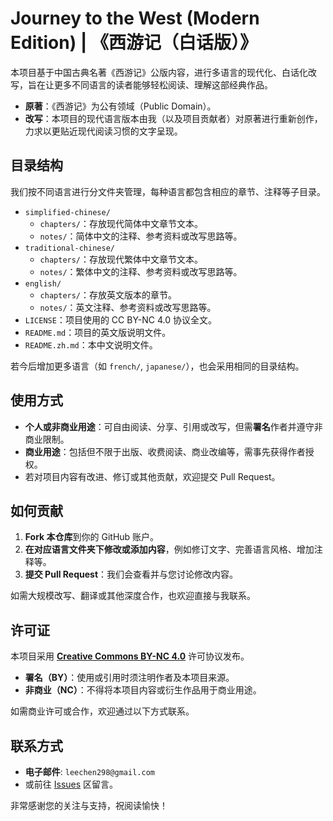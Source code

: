 # Journey to the West (Modern Edition) | 《西游记（白话版）》

本项目基于中国古典名著《西游记》公版内容，进行多语言的现代化、白话化改写，旨在让更多不同语言的读者能够轻松阅读、理解这部经典作品。

- **原著**：《西游记》为公有领域（Public Domain）。  
- **改写**：本项目的现代语言版本由我（以及项目贡献者）对原著进行重新创作，力求以更贴近现代阅读习惯的文字呈现。

## 目录结构

我们按不同语言进行分文件夹管理，每种语言都包含相应的章节、注释等子目录。

- `simplified-chinese/`  
  - `chapters/`：存放现代简体中文章节文本。  
  - `notes/`：简体中文的注释、参考资料或改写思路等。
- `traditional-chinese/`  
  - `chapters/`：存放现代繁体中文章节文本。
  - `notes/`：繁体中文的注释、参考资料或改写思路等。
- `english/`  
  - `chapters/`：存放英文版本的章节。  
  - `notes/`：英文注释、参考资料或改写思路等。  
- `LICENSE`：项目使用的 CC BY-NC 4.0 协议全文。  
- `README.md`：项目的英文版说明文件。  
- `README.zh.md`：本中文说明文件。

若今后增加更多语言（如 `french/`, `japanese/`），也会采用相同的目录结构。

## 使用方式

- **个人或非商业用途**：可自由阅读、分享、引用或改写，但需**署名**作者并遵守非商业限制。  
- **商业用途**：包括但不限于出版、收费阅读、商业改编等，需事先获得作者授权。  
- 若对项目内容有改进、修订或其他贡献，欢迎提交 Pull Request。

## 如何贡献

1. **Fork 本仓库**到你的 GitHub 账户。  
2. **在对应语言文件夹下修改或添加内容**，例如修订文字、完善语言风格、增加注释等。  
3. **提交 Pull Request**：我们会查看并与您讨论修改内容。

如需大规模改写、翻译或其他深度合作，也欢迎直接与我联系。

## 许可证

本项目采用 [**Creative Commons BY-NC 4.0**](https://creativecommons.org/licenses/by-nc/4.0/deed.zh) 许可协议发布。

- **署名（BY）**：使用或引用时须注明作者及本项目来源。  
- **非商业（NC）**：不得将本项目内容或衍生作品用于商业用途。

如需商业许可或合作，欢迎通过以下方式联系。

## 联系方式

- **电子邮件**: `leechen298@gmail.com`  
- 或前往 [Issues](https://github.com/leechen298/journey-to-the-west/issues) 区留言。

非常感谢您的关注与支持，祝阅读愉快！
